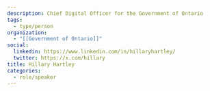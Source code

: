 ```yaml
---
description: Chief Digital Officer for the Government of Ontario
tags:
  - type/person
organization:
  - "[[Government of Ontario]]"
social:
  linkedin: https://www.linkedin.com/in/hillaryhartley/
  twitter: https://x.com/hillary
title: Hillary Hartley
categories:
  - role/speaker
---
```

